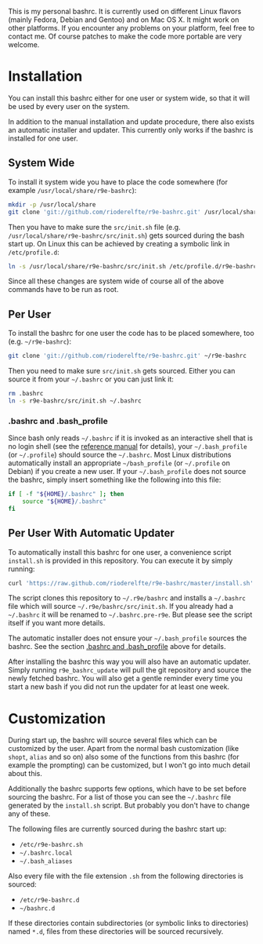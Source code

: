This is my personal bashrc. It is currently used on different Linux flavors
(mainly Fedora, Debian and Gentoo) and on Mac OS X. It might work on other
platforms. If you encounter any problems on your platform, feel free to contact
me. Of course patches to make the code more portable are very welcome.

# Installation

You can install this bashrc either for one user or system wide, so that it will
be used by every user on the system.

In addition to the manual installation and update procedure, there also exists
an automatic installer and updater. This currently only works if the bashrc is
installed for one user.

## System Wide

To install it system wide you have to place the code somewhere (for example
`/usr/local/share/r9e-bashrc`):

```sh
mkdir -p /usr/local/share
git clone 'git://github.com/rioderelfte/r9e-bashrc.git' /usr/local/share/r9e-bashrc
```

Then you have to make sure the `src/init.sh` file
(e.g. `/usr/local/share/r9e-bashrc/src/init.sh`) gets sourced during the bash
start up. On Linux this can be achieved by creating a symbolic link in
`/etc/profile.d`:

```sh
ln -s /usr/local/share/r9e-bashrc/src/init.sh /etc/profile.d/r9e-bashrc.sh
```

Since all these changes are system wide of course all of the above commands have
to be run as root.

## Per User

To install the bashrc for one user the code has to be placed somewhere, too
(e.g. `~/r9e-bashrc`):

```sh
git clone 'git://github.com/rioderelfte/r9e-bashrc.git' ~/r9e-bashrc
```

Then you need to make sure `src/init.sh` gets sourced. Either you can source it
from your `~/.bashrc` or you can just link it:

```sh
rm .bashrc
ln -s r9e-bashrc/src/init.sh ~/.bashrc
```

### .bashrc and .bash_profile

Since bash only reads `~/.bashrc` if it is invoked as an interactive shell that
is no login shell (see the
[reference manual](http://www.gnu.org/software/bash/manual/html_node/Bash-Startup-Files.html)
for details), your `~/.bash_profile` (or `~/.profile`) should source the
`~/.bashrc`. Most Linux distributions automatically install an appropriate
`~/bash_profile` (or `~/.profile` on Debian) if you create a new user. If your
`~/.bash_profile` does not source the bashrc, simply insert something like the
following into this file:

```sh
if [ -f "${HOME}/.bashrc" ]; then
    source "${HOME}/.bashrc"
fi
```

## Per User With Automatic Updater

To automatically install this bashrc for one user, a convenience script
`install.sh` is provided in this repository. You can execute it by simply
running:

```sh
curl 'https://raw.github.com/rioderelfte/r9e-bashrc/master/install.sh' | bash
```

The script clones this repository to `~/.r9e/bashrc` and installs a `~/.bashrc`
file which will source `~/.r9e/bashrc/src/init.sh`. If you already had a
`~/.bashrc` it will be renamed to `~/.bashrc.pre-r9e`. But please see the script
itself if you want more details.

The automatic installer does not ensure your `~/.bash_profile` sources the
bashrc. See the section [.bashrc and .bash_profile](#bashrc-and-bash_profile)
above for details.

After installing the bashrc this way you will also have an automatic
updater. Simply running `r9e_bashrc_update` will pull the git repository and
source the newly fetched bashrc. You will also get a gentle reminder every time
you start a new bash if you did not run the updater for at least one week.

# Customization

During start up, the bashrc will source several files which can be customized by
the user. Apart from the normal bash customization (like `shopt`, `alias` and so
on) also some of the functions from this bashrc (for example the prompting) can
be customized, but I won't go into much detail about this.

Additionally the bashrc supports few options, which have to be set before
sourcing the bashrc. For a list of those you can see the `~/.bashrc` file
generated by the `install.sh` script. But probably you don't have to change any
of these.

The following files are currently sourced during the bashrc start up:

* `/etc/r9e-bashrc.sh`
* `~/.bashrc.local`
* `~/.bash_aliases`

Also every file with the file extension `.sh` from the following directories is
sourced:

* `/etc/r9e-bashrc.d`
* `~/bashrc.d`

If these directories contain subdirectories (or symbolic links to directories)
named `*.d`, files from these directories will be sourced recursively.
